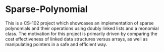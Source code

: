 # Sparse-Polynomial

This is a CS-102 project which showcases an implementation of sparse polynomials and their operations using doubly linked lists and a monomial class. The motivation for this project is primarily driven by comparing the cost effectiveness of linked data structures versus arrays, as well as manipulating pointers in a safe and efficient way.



